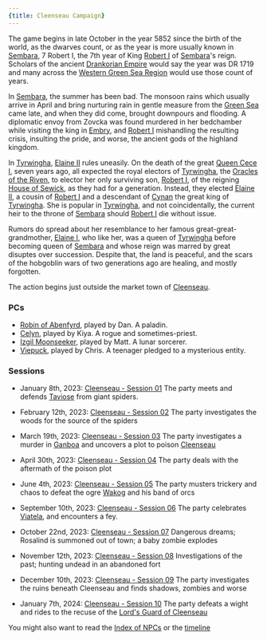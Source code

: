 ```yaml
---
{title: Cleenseau Campaign}
---
```

The game begins in late October in the year 5852 since the birth of the world, as the dwarves count, or as the year is more usually known in [Sembara](<../../gazetteer/greater-sembara/sembara/sembara.md>), 7 Robert I, the 7th year of King [Robert I](<../../people/historical-figures/sembaran-royalty/robert-i.md>) of [Sembara](<../../gazetteer/greater-sembara/sembara/sembara.md>)'s reign. Scholars of the ancient [Drankorian Empire](<../../history/drankorian-era/drankorian-empire.md>) would say the year was DR 1719 and many across the [Western Green Sea Region](<../../gazetteer/western-green-sea/western-green-sea-region.md>) would use those count of years.

In [Sembara](<../../gazetteer/greater-sembara/sembara/sembara.md>), the summer has been bad. The monsoon rains which usually arrive in April and bring nurturing rain in gentle measure from the [Green Sea](<../../gazetteer/green-sea.md>) came late, and when they did come, brought downpours and flooding. A diplomatic envoy from Zovcka was found murdered in her bedchamber while visiting the king in [Embry](<../../gazetteer/greater-sembara/sembara/heartlands/embry.md>), and [Robert I](<../../people/historical-figures/sembaran-royalty/robert-i.md>) mishandling the resulting crisis, insulting the pride, and worse, the ancient gods of the highland kingdom.

In [Tyrwingha](<../../gazetteer/greater-sembara/tyrwingha/tyrwingha.md>), [Elaine II](<../../people/historical-figures/sembaran-royalty/elaine-ii.md>) rules uneasily. On the death of the great [Queen Cece I](<../../people/historical-figures/sembaran-royalty/cece-i.md>), seven years ago, all expected the royal electors of [Tyrwingha](<../../gazetteer/greater-sembara/tyrwingha/tyrwingha.md>), the [Oracles of the Riven](<../../groups/oracle-of-the-riven.md>), to elector her only surviving son, [Robert I](<../../people/historical-figures/sembaran-royalty/robert-i.md>), of the reigning [House of Sewick](<../../groups/sembaran-noble-houses/house-of-sewick.md>), as they had for a generation. Instead, they elected [Elaine II](<../../people/historical-figures/sembaran-royalty/elaine-ii.md>), a cousin of [Robert I](<../../people/historical-figures/sembaran-royalty/robert-i.md>) and a descendant of [Cynan](<../../people/historical-figures/sembaran-royalty/cynan.md>) the great king of [Tyrwingha](<../../gazetteer/greater-sembara/tyrwingha/tyrwingha.md>). She is popular in [Tyrwingha](<../../gazetteer/greater-sembara/tyrwingha/tyrwingha.md>), and not coincidentally, the current heir to the throne of [Sembara](<../../gazetteer/greater-sembara/sembara/sembara.md>) should [Robert I](<../../people/historical-figures/sembaran-royalty/robert-i.md>) die without issue.

Rumors do spread about her resemblance to her famous great-great-grandmother, [Elaine I](<../../people/historical-figures/sembaran-royalty/elaine-i.md>), who like her, was a queen of [Tyrwingha](<../../gazetteer/greater-sembara/tyrwingha/tyrwingha.md>) before becoming queen of [Sembara](<../../gazetteer/greater-sembara/sembara/sembara.md>) and whose reign was marred by great disuptes over succession. Despite that, the land is peaceful, and the scars of the hobgoblin wars of two generations ago are healing, and mostly forgotten. 

The action begins just outside the market town of [Cleenseau](<../../gazetteer/greater-sembara/sembara/barony-of-aveil/cleenseau-region/cleenseau/cleenseau.md>).

### PCs

* [Robin of Abenfyrd](<../../people/pcs/cleenseau/robin-of-abenfyrd.md>), played by Dan. A paladin.
* [Celyn](<../../people/pcs/cleenseau/celyn.md>), played by Kiya. A rogue and sometimes-priest.
* [Izgil Moonseeker](<../../people/pcs/cleenseau/izgil-moonseeker.md>), played by Matt. A lunar sorcerer.
* [Viepuck](<../../people/pcs/cleenseau/viepuck.md>), played by Chris. A teenager pledged to a mysterious entity.
### Sessions

* January 8th, 2023: [Cleenseau - Session 01](<sessions/cleenseau-session-01.md>)
	The party meets and defends [Taviose](<../../gazetteer/greater-sembara/sembara/barony-of-aveil/cleenseau-region/taviose.md>) from giant spiders.

* February 12th, 2023: [Cleenseau - Session 02](<sessions/cleenseau-session-02.md>)
	The party investigates the woods for the source of the spiders

* March 19th, 2023: [Cleenseau - Session 03](<sessions/cleenseau-session-03.md>)
	The party investigates a murder in [Ganboa](<../../gazetteer/greater-sembara/sembara/barony-of-aveil/cleenseau-region/ganboa.md>) and uncovers a plot to poison [Cleenseau](<../../gazetteer/greater-sembara/sembara/barony-of-aveil/cleenseau-region/cleenseau/cleenseau.md>)

* April 30th, 2023: [Cleenseau - Session 04](<sessions/cleenseau-session-04.md>)
	The party deals with the aftermath of the poison plot

* June 4th, 2023: [Cleenseau - Session 05](<sessions/cleenseau-session-05.md>)
	The party musters trickery and chaos to defeat the ogre [Wakog](<../../people/other-nonhumans/wakog.md>) and his band of orcs

* September 10th, 2023: [Cleenseau - Session 06](<sessions/cleenseau-session-06.md>)
	The party celebrates [Viatela](<../../time/holidays-and-festivals/viatela.md>), and encounters a fey.

* October 22nd, 2023: [Cleenseau - Session 07](<sessions/cleenseau-session-07.md>)
	Dangerous dreams; Rosalind is summoned out of town; a baby zombie explodes

* November 12th, 2023: [Cleenseau - Session 08](<sessions/cleenseau-session-08.md>)
	Investigations of the past; hunting undead in an abandoned fort

* December 10th, 2023: [Cleenseau - Session 09](<sessions/cleenseau-session-09.md>)
	The party investigates the ruins beneath Cleenseau and finds shadows, zombies and worse

* January 7th, 2024: [Cleenseau - Session 10](<sessions/cleenseau-session-10.md>)
	The party defeats a wight and rides to the recuse of the [Lord's Guard of Cleenseau](<../../gazetteer/greater-sembara/sembara/barony-of-aveil/cleenseau-region/cleenseau/lord-s-guard-of-cleenseau.md>)

You might also want to read the [Index of NPCs](<./cleenseau-campaign-index-of-npcs.md>) or the [timeline](<./cleenseau-campaign-timeline.md>)